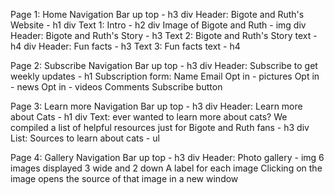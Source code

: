 Page 1: Home
	Navigation Bar up top - h3
div
	Header: Bigote and Ruth's Website - h1
div
	Text 1: Intro - h2
div
	Image of Bigote and Ruth - img
div
	Header: Bigote and Ruth's Story - h3
	Text 2: Bigote and Ruth's Story text - h4
div
	Header: Fun facts - h3
	Text 3: Fun facts text - h4

Page 2: Subscribe
	Navigation Bar up top - h3
div
	Header: Subscribe to get weekly updates - h1
	Subscription form:
		Name
		Email
		Opt in - pictures
		Opt in - news
		Opt in - videos
		Comments
		Subscribe button

Page 3: Learn more
	Navigation Bar up top - h3
div
	Header: Learn more about Cats - h1
div
	Text: ever wanted to learn more about cats? We compiled a list of helpful resources just for Bigote and Ruth fans - h3
div
	List: Sources to learn about cats - ul

Page 4: Gallery
	Navigation Bar up top - h3
div
	Header: Photo gallery - img
	6 images displayed 3 wide and 2 down
		A label for each image
		Clicking on the image opens the source of that image in a new window
